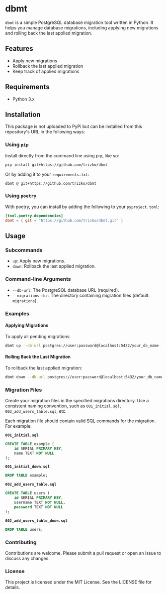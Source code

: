 # dbmt

`dbmt` is a simple PostgreSQL database migration tool written in Python. It helps you manage database migrations, including applying new migrations and rolling back the last applied migration.

## Features

- Apply new migrations
- Rollback the last applied migration
- Keep track of applied migrations

## Requirements

- Python 3.x

## Installation

This package is not uploaded to PyPi but can be installed from this repository's URL in the following ways:

### Using `pip`
Install directly from the command line using pip, like so:
```sh
pip install git+https://github.com/trizko/dbmt
```
Or by adding it to your `requirements.txt`:
```
dbmt @ git+https://github.com/trizko/dbmt
```

### Using `poetry`
With poetry, you can install by adding the following to your `pyproject.toml`:
```toml
[tool.poetry.dependencies]
dbmt = { git = "https://github.com/trizko/dbmt.git" }
```

## Usage

### Subcommands

- `up`: Apply new migrations.
- `down`: Rollback the last applied migration.

### Command-line Arguments

- `--db-url`: The PostgreSQL database URL (required).
- `--migrations-dir`: The directory containing migration files (default: `migrations`).

### Examples

#### Applying Migrations

To apply all pending migrations:

```sh
dbmt up --db-url postgres://user:password@localhost:5432/your_db_name --migrations-dir migrations
```

#### Rolling Back the Last Migration

To rollback the last applied migration:

```sh
dbmt down --db-url postgres://user:password@localhost:5432/your_db_name --migrations-dir migrations
```

### Migration Files

Create your migration files in the specified migrations directory. Use a consistent naming convention, such as `001_initial.sql`, `002_add_users_table.sql`, etc.

Each migration file should contain valid SQL commands for the migration. For example:

**`001_initial.sql`**
```sql
CREATE TABLE example (
    id SERIAL PRIMARY KEY,
    name TEXT NOT NULL
);
```

**`001_initial_down.sql`**
```sql
DROP TABLE example;
```

**`002_add_users_table.sql`**
```sql
CREATE TABLE users (
    id SERIAL PRIMARY KEY,
    username TEXT NOT NULL,
    password TEXT NOT NULL
);
```

**`002_add_users_table_down.sql`**
```sql
DROP TABLE users;
```

### Contributing

Contributions are welcome. Please submit a pull request or open an issue to discuss any changes.

### License

This project is licensed under the MIT License. See the LICENSE file for details.